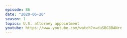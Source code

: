 ```yaml
---
episode: 86
date: "2020-06-20"
season: 1
topics: U.S. attorney appointment
youtube: https://www.youtube.com/watch?v=duSBC8BANrc
---
```

